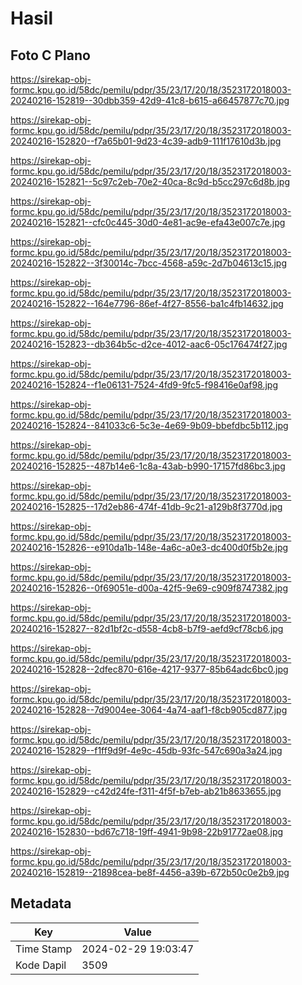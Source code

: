 # Hasil

## Foto C Plano

https://sirekap-obj-formc.kpu.go.id/58dc/pemilu/pdpr/35/23/17/20/18/3523172018003-20240216-152819--30dbb359-42d9-41c8-b615-a66457877c70.jpg

https://sirekap-obj-formc.kpu.go.id/58dc/pemilu/pdpr/35/23/17/20/18/3523172018003-20240216-152820--f7a65b01-9d23-4c39-adb9-111f17610d3b.jpg

https://sirekap-obj-formc.kpu.go.id/58dc/pemilu/pdpr/35/23/17/20/18/3523172018003-20240216-152821--5c97c2eb-70e2-40ca-8c9d-b5cc297c6d8b.jpg

https://sirekap-obj-formc.kpu.go.id/58dc/pemilu/pdpr/35/23/17/20/18/3523172018003-20240216-152821--cfc0c445-30d0-4e81-ac9e-efa43e007c7e.jpg

https://sirekap-obj-formc.kpu.go.id/58dc/pemilu/pdpr/35/23/17/20/18/3523172018003-20240216-152822--3f30014c-7bcc-4568-a59c-2d7b04613c15.jpg

https://sirekap-obj-formc.kpu.go.id/58dc/pemilu/pdpr/35/23/17/20/18/3523172018003-20240216-152822--164e7796-86ef-4f27-8556-ba1c4fb14632.jpg

https://sirekap-obj-formc.kpu.go.id/58dc/pemilu/pdpr/35/23/17/20/18/3523172018003-20240216-152823--db364b5c-d2ce-4012-aac6-05c176474f27.jpg

https://sirekap-obj-formc.kpu.go.id/58dc/pemilu/pdpr/35/23/17/20/18/3523172018003-20240216-152824--f1e06131-7524-4fd9-9fc5-f98416e0af98.jpg

https://sirekap-obj-formc.kpu.go.id/58dc/pemilu/pdpr/35/23/17/20/18/3523172018003-20240216-152824--841033c6-5c3e-4e69-9b09-bbefdbc5b112.jpg

https://sirekap-obj-formc.kpu.go.id/58dc/pemilu/pdpr/35/23/17/20/18/3523172018003-20240216-152825--487b14e6-1c8a-43ab-b990-17157fd86bc3.jpg

https://sirekap-obj-formc.kpu.go.id/58dc/pemilu/pdpr/35/23/17/20/18/3523172018003-20240216-152825--17d2eb86-474f-41db-9c21-a129b8f3770d.jpg

https://sirekap-obj-formc.kpu.go.id/58dc/pemilu/pdpr/35/23/17/20/18/3523172018003-20240216-152826--e910da1b-148e-4a6c-a0e3-dc400d0f5b2e.jpg

https://sirekap-obj-formc.kpu.go.id/58dc/pemilu/pdpr/35/23/17/20/18/3523172018003-20240216-152826--0f69051e-d00a-42f5-9e69-c909f8747382.jpg

https://sirekap-obj-formc.kpu.go.id/58dc/pemilu/pdpr/35/23/17/20/18/3523172018003-20240216-152827--82d1bf2c-d558-4cb8-b7f9-aefd9cf78cb6.jpg

https://sirekap-obj-formc.kpu.go.id/58dc/pemilu/pdpr/35/23/17/20/18/3523172018003-20240216-152828--2dfec870-616e-4217-9377-85b64adc6bc0.jpg

https://sirekap-obj-formc.kpu.go.id/58dc/pemilu/pdpr/35/23/17/20/18/3523172018003-20240216-152828--7d9004ee-3064-4a74-aaf1-f8cb905cd877.jpg

https://sirekap-obj-formc.kpu.go.id/58dc/pemilu/pdpr/35/23/17/20/18/3523172018003-20240216-152829--f1ff9d9f-4e9c-45db-93fc-547c690a3a24.jpg

https://sirekap-obj-formc.kpu.go.id/58dc/pemilu/pdpr/35/23/17/20/18/3523172018003-20240216-152829--c42d24fe-f311-4f5f-b7eb-ab21b8633655.jpg

https://sirekap-obj-formc.kpu.go.id/58dc/pemilu/pdpr/35/23/17/20/18/3523172018003-20240216-152830--bd67c718-19ff-4941-9b98-22b91772ae08.jpg

https://sirekap-obj-formc.kpu.go.id/58dc/pemilu/pdpr/35/23/17/20/18/3523172018003-20240216-152819--21898cea-be8f-4456-a39b-672b50c0e2b9.jpg


## Metadata

| Key        | Value               |
| ---------- | ------------------- |
| Time Stamp | 2024-02-29 19:03:47 |
| Kode Dapil | 3509                |



